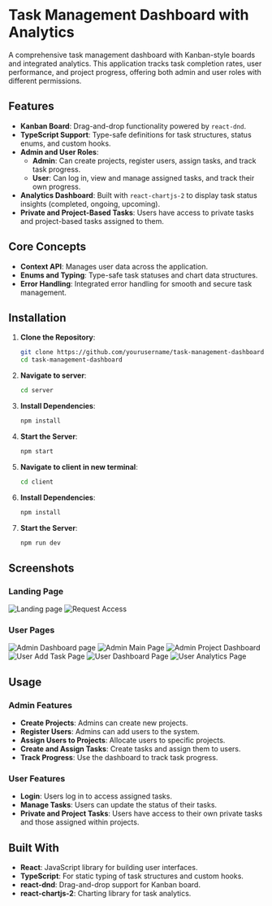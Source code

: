 # Task Management Dashboard with Analytics

A comprehensive task management dashboard with Kanban-style boards and integrated analytics. This application tracks task completion rates, user performance, and project progress, offering both admin and user roles with different permissions.

## Features

- **Kanban Board**: Drag-and-drop functionality powered by `react-dnd`.
- **TypeScript Support**: Type-safe definitions for task structures, status enums, and custom hooks.
- **Admin and User Roles**:
  - **Admin**: Can create projects, register users, assign tasks, and track task progress.
  - **User**: Can log in, view and manage assigned tasks, and track their own progress.
- **Analytics Dashboard**: Built with `react-chartjs-2` to display task status insights (completed, ongoing, upcoming).
- **Private and Project-Based Tasks**: Users have access to private tasks and project-based tasks assigned to them.

## Core Concepts

- **Context API**: Manages user data across the application.
- **Enums and Typing**: Type-safe task statuses and chart data structures.
- **Error Handling**: Integrated error handling for smooth and secure task management.

## Installation

1. **Clone the Repository**:
   ```bash
   git clone https://github.com/yourusername/task-management-dashboard.git
   cd task-management-dashboard
2. **Navigate to server**:
    ```bash
    cd server
3. **Install Dependencies**:
    ```bash
    npm install
4. **Start the Server**:
    ```bash
    npm start
5. **Navigate to client in new terminal**:
    ```bash
    cd client
6. **Install Dependencies**:
    ```bash
    npm install
7. **Start the Server**:
    ```bash
    npm run dev

## Screenshots

### Landing Page
![Landing page](./screenshots/landingpage.png)
![Request Access](./screenshots/request-access.png)

### User Pages
![Admin Dashboard page](./screenshots/AdminDashboard.png)
![Admin Main Page](./screenshots/AdminMainPage.png)
![Admin Project Dashboard](./screenshots/AdminProjectDashboard.png)
![User Add Task Page](./screenshots/UserAddTask.png)
![User Dashboard Page](./screenshots/UserDashboard.png)
![User Analytics Page](./screenshots/userAnalytics.png)

## Usage

### Admin Features

- **Create Projects**: Admins can create new projects.
- **Register Users**: Admins can add users to the system.
- **Assign Users to Projects**: Allocate users to specific projects.
- **Create and Assign Tasks**: Create tasks and assign them to users.
- **Track Progress**: Use the dashboard to track task progress.

### User Features

- **Login**: Users log in to access assigned tasks.
- **Manage Tasks**: Users can update the status of their tasks.
- **Private and Project Tasks**: Users have access to their own private tasks and those assigned within projects.

## Built With

- **React**: JavaScript library for building user interfaces.
- **TypeScript**: For static typing of task structures and custom hooks.
- **react-dnd**: Drag-and-drop support for Kanban board.
- **react-chartjs-2**: Charting library for task analytics.
